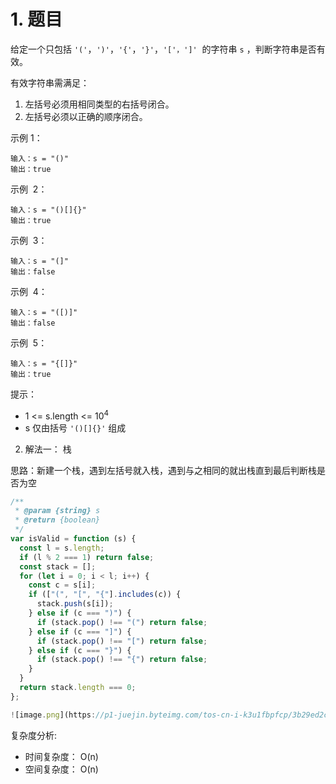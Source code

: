 # 1. 题目

给定一个只包括 `'('`，`')'`，`'{'`，`'}'`，`'['，']'`  的字符串 `s` ，判断字符串是否有效。

有效字符串需满足：

1. 左括号必须用相同类型的右括号闭合。
2. 左括号必须以正确的顺序闭合。



示例 1：

```
输入：s = "()"
输出：true
```

示例  2：

```
输入：s = "()[]{}"
输出：true
```

示例  3：

```
输入：s = "(]"
输出：false
```

示例  4：

```
输入：s = "([)]"
输出：false
```

示例  5：

```
输入：s = "{[]}"
输出：true
```



提示：

- 1 <= s.length <= 10<SUP>4<SUP>
- s 仅由括号 `'()[]{}'` 组成

2. 解法一： 栈

思路：新建一个栈，遇到左括号就入栈，遇到与之相同的就出栈直到最后判断栈是否为空

```javascript
/**
 * @param {string} s
 * @return {boolean}
 */
var isValid = function (s) {
  const l = s.length;
  if (l % 2 === 1) return false;
  const stack = [];
  for (let i = 0; i < l; i++) {
    const c = s[i];
    if (["(", "[", "{"].includes(c)) {
      stack.push(s[i]);
    } else if (c === ")") {
      if (stack.pop() !== "(") return false;
    } else if (c === "]") {
      if (stack.pop() !== "[") return false;
    } else if (c === "}") {
      if (stack.pop() !== "{") return false;
    }
  }
  return stack.length === 0;
};

![image.png](https://p1-juejin.byteimg.com/tos-cn-i-k3u1fbpfcp/3b29ed2ca3064115bb59fb122739eaf6~tplv-k3u1fbpfcp-watermark.image?)
```

复杂度分析:

- 时间复杂度： O(n)
- 空间复杂度： O(n)
